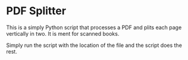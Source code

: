 # PDF Splitter

This is a simply Python script that processes a PDF and plits each page vertically in two.
It is ment for scanned books.

Simply run the script with the location of the file and the script does the rest.
